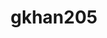 ---
title: gkhan205
github: https://github.com/gkhan205
mode: dark
transition: 1s
score: 75.2
archetype:
- Little Bit of Everything
---